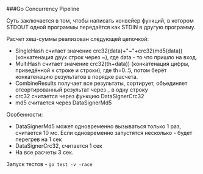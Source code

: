###Go Concurrency Pipeline

Суть заключается в том, чтобы написать конвейер функций, в котором STDOUT одной программы
передаётся как STDIN в другую программу.

Расчет хеш-суммы реализован следующей цепочкой:
* SingleHash считает значение crc32(data)+"~"+crc32(md5(data)) (конкатенация двух строк через ~), где data - то что пришло на вход.
* MultiHash считает значение crc32(th+data)) (конкатенация цифры, приведённой к строке и строки), где th=0..5, потом берёт конкатенацию результатов в порядке расчета.
* CombineResults получает все результаты, сортирует, объединяет отсортированный результат через _ в одну строку
* crc32 считается через функцию DataSignerCrc32
* md5 считается через DataSignerMd5

Особенности:
* DataSignerMd5 может одновременно вызываться только 1 раз, считается 10 мс. Если одновременно запустятся несколько - будет перегрев на 1 сек
* DataSignerCrc32, считается 1 сек
* На все расчеты 3 сек.

Запуск тестов - `go test -v -race`
